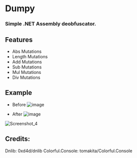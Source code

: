 # Dumpy
### Simple .NET Assembly deobfuscator.

## Features
- Abs Mutations
- Length Mutations
- Add Mutations
- Sub Mutations
- Mul Mutations
- Div Mutations

## Example
- Before
![image](https://user-images.githubusercontent.com/47573987/101532472-e4b5e100-3994-11eb-940f-f5ba466dea56.png)

- After
![image](https://user-images.githubusercontent.com/47573987/101532532-fd25fb80-3994-11eb-8994-97fdc0e2200c.png)


![Screenshot_4](https://user-images.githubusercontent.com/47573987/101531543-b7b4fe80-3993-11eb-9ce3-e2de1a26000f.png)


## Credits:

Dnlib: 0xd4d/dnlib
Colorful.Console: tomakita/Colorful.Console
